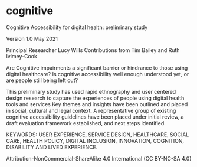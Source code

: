# cognitive
Cognitive Accessibility for digital health: preliminary study
 
Version 1.0 May 2021

Principal Researcher Lucy Wills
Contributions from Tim Bailey and Ruth Ivimey-Cook
 
Are Cognitive impairments a significant barrier or hindrance to those using digital healthcare? Is cognitive accessibility well enough understood yet, or are people still being left out?

This preliminary study has used rapid ethnography and user centered design  research to capture the experiences of people using digital health tools and services
Key themes and insights have been outlined and placed in social, cultural and legal context. 
A representative group of existing cognitive accessibility guidelines have been placed under initial review, a draft evaluation framework established, and next steps identified.

KEYWORDS: USER EXPERIENCE, SERVICE DESIGN, HEALTHCARE, SOCIAL CARE, HEALTH POLICY, DIGITAL INCLUSION, INNOVATION, COGNITION, DISABILITY AND LIVED EXPERIENCE.
   
Attribution-NonCommercial-ShareAlike 4.0 International (CC BY-NC-SA 4.0)
